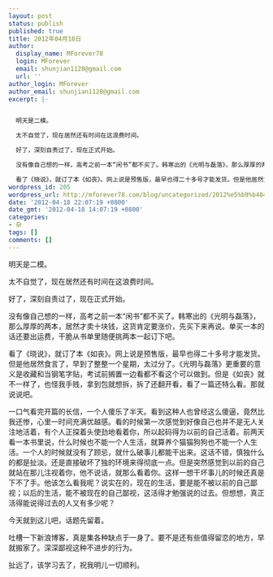 ```yaml
---
layout: post
status: publish
published: true
title: 2012年04月18日
author:
  display_name: MForever78
  login: MForever
  email: shunjian1128@gmail.com
  url: ''
author_login: MForever
author_email: shunjian1128@gmail.com
excerpt: |-


  明天是二模。

  太不自觉了，现在居然还有时间在这浪费时间。

  好了，深刻自责过了，现在正式开始。

  没有像自己想的一样，高考之前一本“闲书”都不买了。韩寒出的《光明与磊落》，那么厚厚的两本，居然才卖十块钱，这货肯定要涨价，先买下来再说。单买一本的话还要出运费，干脆从书单里随便挑两本一起订下吧。

  看了《晓说》，就订了本《如丧》。网上说是预售版，最早也得二十多号才能发货。但是他居然食言了，早到了整整一个星期，太过分了。《光明与磊落》更重要的意义是收藏和当钢笔字贴，考试前搁置一边看都不看这个可以做到。但是《如丧》就不一样了，也怪我手贱，拿到包就想拆，拆了还翻开看，看了一篇还特么看。那就说说吧。
wordpress_id: 205
wordpress_url: http://mforever78.com/blog/uncategorized/2012%e5%b9%b404%e6%9c%8818%e6%97%a5-3/
date: '2012-04-18 22:07:19 +0800'
date_gmt: '2012-04-18 14:07:19 +0800'
categories:
- 杂
tags: []
comments: []
---
```


<p>明天是二模。</p>
<p>太不自觉了，现在居然还有时间在这浪费时间。</p>
<p>好了，深刻自责过了，现在正式开始。</p>
<p>没有像自己想的一样，高考之前一本“闲书”都不买了。韩寒出的《光明与磊落》，那么厚厚的两本，居然才卖十块钱，这货肯定要涨价，先买下来再说。单买一本的话还要出运费，干脆从书单里随便挑两本一起订下吧。</p>
<p>看了《晓说》，就订了本《如丧》。网上说是预售版，最早也得二十多号才能发货。但是他居然食言了，早到了整整一个星期，太过分了。《光明与磊落》更重要的意义是收藏和当钢笔字贴，考试前搁置一边看都不看这个可以做到。但是《如丧》就不一样了，也怪我手贱，拿到包就想拆，拆了还翻开看，看了一篇还特么看。那就说说吧。<a id="more"></a><a id="more-205"></a></p>
<p>一口气看完开篇的长信，一个人傻乐了半天。看到这种人也曾经这么傻逼，竟然比我还惨，心里一时间充满优越感。看的时候第一次感觉到好像自己也并不是无人关注地活着，有个人正探着头使劲地看着你，所以起码得为以前的自己活着。前两天看一本书里说，什么时候也不能一个人生活，就算养个猫猫狗狗也不能一个人生活。一个人的时候就没有了顾忌，就什么破事儿都能干出来。这话不错，慎独什么的都是扯淡。还是直接破坏了独的环境来得彻底一点。但是突然感觉到以前的自己就站在那儿注视着你，他不说话，就那么看着你。这样一想干坏事儿的时候还真是下不了手。他该怎么看我呢？说实在的，现在的生活，要是能不被以前的自己鄙视；以后的生活，能不被现在的自己鄙视，这活得才勉强说的过去。但想想，真正活得能说得过去的人又有多少呢？</p>
<p>今天就到这儿吧，话题先留着。</p>

<p>吐槽一下新浪博客，真是集各种缺点于一身了。要不是还有些值得留恋的地方，早就搬家了。深深鄙视这种不进步的行为。</p>
<p>扯远了，该学习去了，祝我明儿一切顺利。</p>

